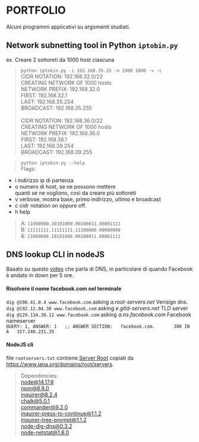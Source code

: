# PORTFOLIO
Alcuni programmi applicativi su argomenti studiati.

## Network subnetting tool in Python `iptobin.py`
ex. Creare 2 sottoreti da 1000 host ciascuna 
> `python iptobin.py -i 192.168.35.15 -o 1000 1000 -v -c`  
CIDR NOTATION: 192.168.32.0/22  
CREATING NETWORK OF 1000 hosts  
   NETWORK PREFIX: 192.168.32.0   
            FIRST: 192.168.32.1   
            LAST: 192.168.35.254  
            BROADCAST: 192.168.35.255 <br /><br />
CIDR NOTATION: 192.168.36.0/22  
CREATING NETWORK OF 1000 hosts  
   NETWORK PREFIX: 192.168.36.0  
            FIRST: 192.168.36.1  
            LAST: 192.168.39.254  
            BROADCAST: 192.168.39.255   



> `python iptobin.py --help`  
Flags:
- i  indirizzo ip di partenza
- o  numero di host, se ne possono mettere  
     quanti se ne vogliono, così da creare più sottoreti   
- v  verbose, mostra base, primo indirizzo, ultimo e broadcast  
- c  cidr notation on oppure off.  
- h  help  

> A: `11000000.10101000.00100011.00001111`   
B: `11111111.11111111.11100000.00000000`  
&: `11000000.10101000.00100011.00001111` 


## DNS lookup CLI in nodeJS

Basato su questo [video](https://www.youtube.com/watch?v=-wMU8vmfaYo) che parla di DNS, in particolare di quando Facebook è andato in down per 5 ore.

#### Risolvere il nome facebook.com nel terminale
`dig @198.41.0.4 www.facebook.com` asking _a.root-servers.net_ Verisign dns.  
`dig @192.12.94.30 www.facebook.com` asking _e.gtld-servers.net_ TLD server  
`dig @129.134.30.12 www.facebook.com` asking _a.ns.facebook.com_ Facebook nameserver  
`QUERY: 1, ANSWER: 1  
;; ANSWER SECTION:  
facebook.com.		300	IN	A	157.240.231.35` 

#### NodeJS cli

file `rootservers.txt` contiene [Server Root](https://www.iana.org/domains/root/servers) copiati da https://www.iana.org/domains/root/servers.

> Dependencies:  
node@14.17.6  
npm@8.8.0  
inquirer@8.2.4     
chalk@5.0.1  
commander@9.2.0  
inquirer-press-to-continue@1.1.2  
inquirer-tree-prompt@1.1.2  
node-dig-dns@0.3.2  
node-netstat@1.8.0  

<!-- ![](GIF demo) -->
